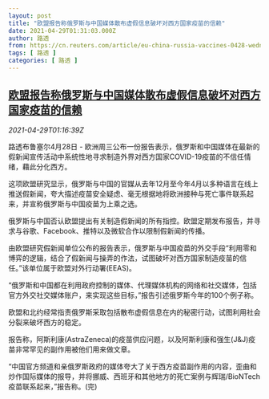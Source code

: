 ```yaml
---
layout: post
title: "欧盟报告称俄罗斯与中国媒体散布虚假信息破坏对西方国家疫苗的信赖"
date: 2021-04-29T01:31:03.000Z
author: 路透
from: https://cn.reuters.com/article/eu-china-russia-vaccines-0428-wedn-idCNKBS2CG02X
tags: [ 路透 ]
categories: [ 路透 ]
---
```

<!--1619659863000-->
[欧盟报告称俄罗斯与中国媒体散布虚假信息破坏对西方国家疫苗的信赖](https://cn.reuters.com/article/eu-china-russia-vaccines-0428-wedn-idCNKBS2CG02X)
------

<div>
<div><i>2021-04-29T01:16:39Z</i></div><p>路透布鲁塞尔4月28日 - 欧洲周三公布一份报告表示，俄罗斯和中国媒体在最新的假新闻宣传活动中系统性地寻求制造外界对西方国家COVID-19疫苗的不信任情绪，藉此分化西方。</p><p>这项欧盟研究显示，俄罗斯与中国的官媒从去年12月至今年4月以多种语言在线上推送假新闻，夸大描述疫苗安全疑虑、毫无根据地将欧洲接种与死亡事件联系起来，并宣称俄罗斯与中国疫苗为上乘之选。</p><p>俄罗斯与中国否认欧盟提出有关制造假新闻的所有指控。欧盟定期发布报告，并寻求与谷歌、Facebook、推特以及微软合作以限制假新闻的传播。</p><p>由欧盟研究假新闻单位公布的报告表示，俄罗斯与中国疫苗的外交手段“利用零和博弈的逻辑，结合了假新闻与操弄的作法，试图破坏对西方国家制造疫苗的信任。”该单位属于欧盟对外行动署(EEAS)。</p><p>“俄罗斯和中国都在利用政府控制的媒体、代理媒体机构的网络和社交媒体，包括官方外交社交媒体账户，来实现这些目标，”报告引述俄罗斯今年的100个例子称。</p><p>欧盟和北约经常指责俄罗斯采取包括散布虚假信息在内的秘密行动，试图利用社会分裂来破坏西方的稳定。</p><p>报告称，阿斯利康(AstraZeneca)的疫苗供应问题，以及阿斯利康和强生(J&amp;J)疫苗非常罕见的副作用被他们用来做文章。</p><p>“中国官方频道和亲俄罗斯政府的媒体夸大了关于西方疫苗副作用的内容，歪曲和炒作国际媒体的报导，并将挪威、西班牙和其他地方的死亡案例与辉瑞/BioNTech疫苗联系起来，”报告称。(完)</p>
</div>
